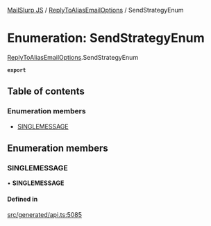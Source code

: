 [MailSlurp JS](../README.md) / [ReplyToAliasEmailOptions](../modules/ReplyToAliasEmailOptions.md) / SendStrategyEnum

# Enumeration: SendStrategyEnum

[ReplyToAliasEmailOptions](../modules/ReplyToAliasEmailOptions.md).SendStrategyEnum

**`export`**

## Table of contents

### Enumeration members

- [SINGLEMESSAGE](ReplyToAliasEmailOptions.SendStrategyEnum.md#singlemessage)

## Enumeration members

### SINGLEMESSAGE

• **SINGLEMESSAGE**

#### Defined in

[src/generated/api.ts:5085](https://github.com/mailslurp/mailslurp-client/blob/004c609/src/generated/api.ts#L5085)

